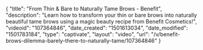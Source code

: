 {
    "title": "From Thin & Bare to Naturally Tame Brows - Benefit",
    "description": "Learn how to transform your thin or bare brows into naturally beautiful tame brows using a magic beauty recipe from Benefit Cosmetics!",
    "videoid": "107364846",
    "date_created": "1501613034",
    "date_modified": "1501783184",
    "type": "captivate",
    "layout": "video",
    "url": "\/v\/benefit-brows-dilemma-barely-there-to-naturally-tame\/107364846"
}
